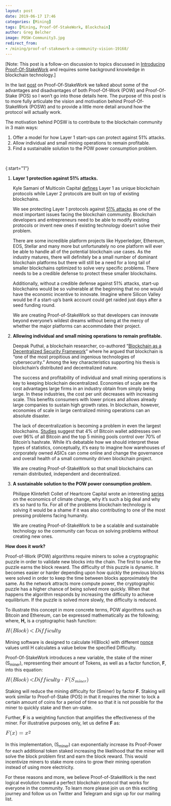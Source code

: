```yaml
---
layout: post
date: 2019-06-17 17:46
categories: [Mining]
tags: [Mining, Proof-Of-StakeWork, Blockchain]
author: Greg Belcher
image: POSW-Community3.jpg
redirect_from:
- /mining/proof-of-stakework-a-community-vision-19168/
---
```


[Note: This post is a follow-on discussion to topics discussed in [Introducing Proof-Of-StakeWork](/mining/introducing-proof-of-stakework-19126/) and requires some background knowledge in blockchain technology.] 

In the last [post](/mining/introducing-proof-of-stakework-19126/) on Proof-Of-StakeWork we talked about some of the advantages and disadvantages of both Proof-Of-Work (POW) and Proof-Of-Stake (POS) so I won’t go into those details here. The purpose of this post is to more fully articulate the vision and motivation behind Proof-Of-StakeWork (POSW) and to provide a little more detail around how the protocol will actually work.

The motivation behind POSW is to contribute to the blockchain community in 3 main ways:

  1. Offer a model for how Layer 1 start-ups can protect against 51% attacks.
  2. Allow individual and small mining operations to remain profitable.
  3. Find a sustainable solution to the POW power consumption problem.

<br>

{:start="1"}
1. **Layer 1 protection against 51% attacks.**

    Kyle Samani of Multicoin Capital [defines](https://multicoin.capital/2019/03/14/on-value-capture-at-layers-1-and-2/) Layer 1 as unique blockchain protocols while Layer 2 protocols are built on top of existing blockchains.

    We see protecting Layer 1 protocols against [51% attacks](https://www.investopedia.com/terms/1/51-attack.asp) as one of the most important issues facing the blockchain community. Blockchain developers and entrepreneurs need to be able to modify existing protocols or invent new ones if existing technology doesn’t solve their problem.

    There are some incredible platform projects like Hyperledger, Ethereum, EOS, Stellar and many more but unfortunately no one platform will ever be able to handle all of the potential blockchain use cases. As the industry matures, there will definitely be a small number of dominant blockchain platforms but there will still be a need for a long tail of smaller blockchains optimized to solve very specific problems. There needs to be a credible defense to protect these smaller blockchains.

    Additionally, without a credible defense against 51% attacks, start-up blockchains would be so vulnerable at the beginning that no one would have the economic incentive to innovate. Imagine where Silicon Valley would be if a start-up’s bank account could get raided just days after a seed funding round. 

    We are creating Proof-of-StakeWork so that developers can innovate beyond everyone’s wildest dreams without being at the mercy of whether the major platforms can accommodate their project.

2. **Allowing individual and small mining operations to remain profitable.**

    Deepak Puthal, a blockchain researcher, co-authored “[Blockchain as a Decentralized Security Framework](https://www.researchgate.net/publication/323491592_The_Blockchain_as_a_Decentralized_Security_Framework_Future_Directions)” where he argued that blockchain is “one of the most propitious and ingenious technologies of cybersecurity.” Among the key characteristics supporting his thesis is blockchain’s distributed and decentralized nature.

    The success and profitability of individual and small mining operations is key to keeping blockchain decentralized. Economies of scale are the cost advantages large firms in an industry obtain from simply being large. In these industries, the cost per unit decreases with increasing scale. This benefits consumers with lower prices and allows already large companies to sustain high growth rates. In blockchain, however, economies of scale in large centralized mining operations can an absolute disaster.

    The lack of decentralization is becoming a problem in even the largest blockchains. [Studies](https://howmuch.net/articles/bitcoin-wealth-distribution) suggest that 4% of Bitcoin wallet addresses own over 96% of all Bitcoin and the top 5 mining pools control over 70% of Bitcoin’s hashrate. While it’s debatable how we should interpret these types of statistics, conceptually, it’s easy to imagine how warehouses of corporately owned ASICs can come online and change the governance and overall health of a small community driven blockchain project.

    We are creating Proof-of-StakeWork so that small blockchains can remain distributed, independent and decentralized.

3. **A sustainable solution to the POW power consumption problem.**

    Philippe Klintefelt Collet of Heartcore Capital wrote an interesting [series](https://medium.com/@philippe.klintefelt.collet/climate-change-and-venture-capital-part-1-the-mechanics-of-carbon-emissions-reduction-9facfc6562a8) on the economics of climate change, why it’s such a big deal and why it’s so hard to fix. For all of the problems blockchain technology is solving it would be a shame if it was also contributing to one of the most pressing problems facing humanity.

    We are creating Proof-of-StakeWork to be a scalable and sustainable technology so the community can focus on solving problems without creating new ones.

**How does it work?**

Proof-of-Work (POW) algorithms require miners to solve a cryptographic puzzle in order to validate new blocks into the chain. The first to solve the puzzle earns the block reward. The difficulty of this puzzle is dynamic. It becomes easier or harder depending upon how quickly the previous blocks were solved in order to keep the time between blocks approximately the same. As the network attracts more compute power, the cryptographic puzzle has a higher chance of being solved more quickly. When that happens the algorithm responds by increasing the difficulty to achieve equilibrium. If the puzzle is solved more slowly, the difficulty is reduced.

To illustrate this concept in more concrete terms, POW algorithms such as Bitcoin and Ethereum, can be expressed mathematically as the following; where, **H,** is a cryptographic hash function:

![](../assets/img/blog/POSW-Community0.png)

Mining software is designed to calculate H(Block) with different [nonce](https://en.wikipedia.org/wiki/Cryptographic_nonce) values until H calculates a value below the specified Difficulty.

Proof-Of-StakeWork introduces a new variable, the stake of the miner (S<sub>miner</sub>), representing their amount of Tokens, as well as a factor function, **F**, into this equation:

![](../assets/img/blog/POSW-Community1.png)

Staking will reduce the mining difficulty for (Sminer) by factor **F**. Staking will work similar to Proof-of-Stake (POS) in that it requires the miner to lock a certain amount of coins for a period of time so that it is not possible for the miner to quickly stake and then un-stake.

Further, **F** is a weighting function that amplifies the effectiveness of the miner. For illustrative purposes only, let us define **F** as:

![](../assets/img/blog/POSW-Community2.png)

In this implementation, (S<sub>miner</sub>) can exponentially increase its Proof-Power for each additional token staked increasing the likelihood that the miner will solve the block problem first and earn the block reward. This would incentivize miners to stake more coins to grow their mining operation instead of using more electricity.

For these reasons and more, we believe Proof-of-StakeWork is the next logical evolution toward a perfect blockchain protocol that works for everyone in the community. To learn more please join us on this exciting journey and follow us on Twitter and Telegram and sign up for our mailing list.